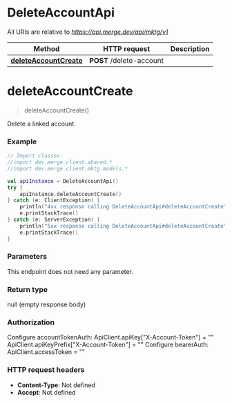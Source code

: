 # DeleteAccountApi

All URIs are relative to *https://api.merge.dev/api/mktg/v1*

Method | HTTP request | Description
------------- | ------------- | -------------
[**deleteAccountCreate**](DeleteAccountApi.md#deleteAccountCreate) | **POST** /delete-account | 


<a name="deleteAccountCreate"></a>
# **deleteAccountCreate**
> deleteAccountCreate()



Delete a linked account.

### Example
```kotlin
// Import classes:
//import dev.merge.client.shared.*
//import dev.merge.client.mktg.models.*

val apiInstance = DeleteAccountApi()
try {
    apiInstance.deleteAccountCreate()
} catch (e: ClientException) {
    println("4xx response calling DeleteAccountApi#deleteAccountCreate")
    e.printStackTrace()
} catch (e: ServerException) {
    println("5xx response calling DeleteAccountApi#deleteAccountCreate")
    e.printStackTrace()
}
```

### Parameters
This endpoint does not need any parameter.

### Return type

null (empty response body)

### Authorization


Configure accountTokenAuth:
    ApiClient.apiKey["X-Account-Token"] = ""
    ApiClient.apiKeyPrefix["X-Account-Token"] = ""
Configure bearerAuth:
    ApiClient.accessToken = ""

### HTTP request headers

 - **Content-Type**: Not defined
 - **Accept**: Not defined

